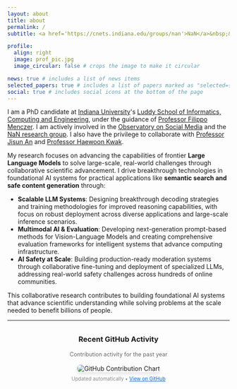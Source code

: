 ```yaml
---
layout: about
title: about
permalink: /
subtitle: <a href='https://cnets.indiana.edu/groups/nan'>NaN</a>&nbsp;&nbsp;<a href='https://osome.iu.edu/'>OSoMe</a>&nbsp;&nbsp;<a href='https://cnets.indiana.edu/'>CNetS</a>&nbsp;&nbsp;<a href='https://luddy.indiana.edu/index.html'>Luddy</a>&nbsp;&nbsp;<a href='https://www.iu.edu/'>IU</a>

profile:
  align: right
  image: prof_pic.jpg
  image_circular: false # crops the image to make it circular

news: true # includes a list of news items
selected_papers: true # includes a list of papers marked as "selected={true}"
social: true # includes social icons at the bottom of the page
---
```


I am a PhD candidate at [Indiana University](https://www.iu.edu/)'s [Luddy School of Informatics, Computing and Engineering](https://luddy.indiana.edu/index.html), under the guidance of [Professor Filippo Menczer](https://cnets.indiana.edu/fil). I am actively involved in the [Observatory on Social Media](https://osome.iu.edu/) and the [NaN research group](https://cnets.indiana.edu/groups/nan). I also have the privilege to collaborate with [Professor Jisun An](https://jisun.me/) and [Professor Haewoon Kwak](https://haewoon.io/).

My research focuses on advancing the capabilities of frontier **Large Language Models** to solve large-scale, real-world challenges through collaborative scientific advancement. I drive breakthrough technologies in foundational AI systems for practical applications like **semantic search and safe content generation** through:

- **Scalable LLM Systems**: Designing breakthrough decoding strategies and training methodologies for improved reasoning capabilities, with focus on robust deployment across diverse applications and large-scale inference scenarios.
- **Multimodal AI & Evaluation**: Developing next-generation prompt-based methods for Vision-Language Models and creating comprehensive evaluation frameworks for intelligent systems that advance computing infrastructure.
- **AI Safety at Scale**: Building production-ready moderation systems through collaborative fine-tuning and deployment of specialized LLMs, addressing real-world safety challenges across hundreds of online communities.

This collaborative research contributes to building foundational AI systems that advance scientific understanding while solving problems at the scale needed to benefit billions of people.

---

<div class="github-activity" style="text-align: center; margin: 2rem 0;">
  <h3>Recent GitHub Activity</h3>
  <p style="color: #666; font-size: 0.9em; margin-bottom: 1rem;">Contribution activity for the past year</p>
  <img src="https://ghchart.rshah.org/zoher15" alt="GitHub Contribution Chart" style="max-width: 100%; height: auto; border-radius: 8px; box-shadow: 0 4px 8px rgba(0,0,0,0.1);">
  <p style="color: #888; font-size: 0.8em; margin-top: 0.5rem;">Updated automatically • <a href="https://github.com/zoher15" target="_blank" style="color: #0366d6;">View on GitHub</a></p>
</div>
